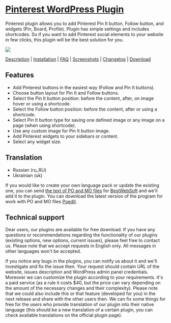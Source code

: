 <a href="http://bestwebsoft.com/products/pinterest/" target=_blank>Pinterest WordPress Plugin</a>
========================

Pinterest plugin allows you to add Pinterest Pin It button, Follow button, and widgets (Pin, Board, Profile). Plugin has simple settings and includes shortcodes. So if you want to add Pinterest social elements to your website in few clicks, this plugin will be the best solution for you.

<img src="http://bestwebsoft.com/wp-content/uploads/2016/04/pinterest-banner-website.jpg" />

<a href="http://bestwebsoft.com/products/pinterest/description/" target=_blank>Description</a> | 
<a href="http://bestwebsoft.com/products/pinterest/installation/" target=_blank>Installation</a> | 
<a href="http://bestwebsoft.com/products/pinterest/faq/" target=_blank>FAQ</a> | 
<a href="http://bestwebsoft.com/products/pinterest/screenshots/" target=_blank>Screenshots</a> | 
<a href="http://bestwebsoft.com/products/pinterest/changelog/" target=_blank>Changelog</a> | 
<a href="http://bestwebsoft.com/products/pinterest/download/" target=_blank>Download</a>


Features
-----------------------------
* Add Pinterest buttons in the easiest way (Follow and Pin It buttons).
* Choose button layout for Pin It and Follow buttons.
* Select the Pin It button position: before the content, after, on image hover or using a shortcode.
* Select the Follow button position: before the content, after or using a shortcode.
* Select Pin It button type for saving one defined image or any image on a page (when using shortcode).
* Use any custom image for Pin It button image.
* Add Pinterest widgets to your sidebars or content.
* Select any widget size.


Translation
-----------------------------
* Russian (ru_RU)
* Ukrainian (uk)

If you would like to create your own language pack or update the existing one, you can send <a href="http://codex.wordpress.org/Translating_WordPress" target="_blank">the text of PO and MO files</a> for <a href="http://support.bestwebsoft.com" target="_blank">BestWebSoft</a> and we'll add it to the plugin. You can download the latest version of the program for work with PO and MO files <a href="http://www.poedit.net/download.php" target="_blank">Poedit</a>.


Technical support
-----------------------------
Dear users, our plugins are available for free download. If you have any questions or recommendations regarding the functionality of our plugins (existing options, new options, current issues), please feel free to contact us. Please note that we accept requests in English only. All messages in other languages won't be accepted.

If you notice any bugs in the plugins, you can notify us about it and we'll investigate and fix the issue then. Your request should contain URL of the website, issues description and WordPress admin panel credentials.
Moreover we can customize the plugin according to your requirements. It's a paid service (as a rule it costs $40, but the price can vary depending on the amount of the necessary changes and their complexity). Please note that we could also include this or that feature (developed for you) in the next release and share with the other users then.
We can fix some things for free for the users who provide translation of our plugin into their native language (this should be a new translation of a certain plugin, you can check available translations on the official plugin page).